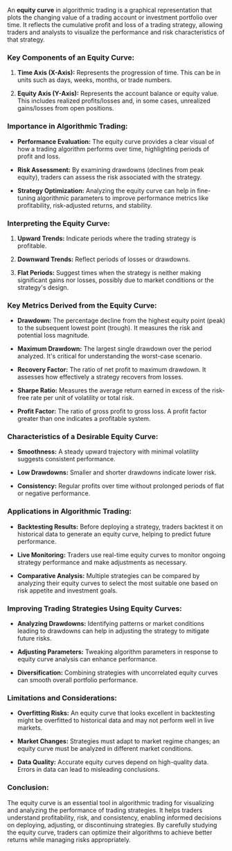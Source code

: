 An **equity curve** in algorithmic trading is a graphical representation that plots the changing value of a trading account or investment portfolio over time. It reflects the cumulative profit and loss of a trading strategy, allowing traders and analysts to visualize the performance and risk characteristics of that strategy.

### **Key Components of an Equity Curve:**

1. **Time Axis (X-Axis):** Represents the progression of time. This can be in units such as days, weeks, months, or trade numbers.

2. **Equity Axis (Y-Axis):** Represents the account balance or equity value. This includes realized profits/losses and, in some cases, unrealized gains/losses from open positions.

### **Importance in Algorithmic Trading:**

- **Performance Evaluation:** The equity curve provides a clear visual of how a trading algorithm performs over time, highlighting periods of profit and loss.

- **Risk Assessment:** By examining drawdowns (declines from peak equity), traders can assess the risk associated with the strategy.

- **Strategy Optimization:** Analyzing the equity curve can help in fine-tuning algorithmic parameters to improve performance metrics like profitability, risk-adjusted returns, and stability.

### **Interpreting the Equity Curve:**

1. **Upward Trends:** Indicate periods where the trading strategy is profitable.

2. **Downward Trends:** Reflect periods of losses or drawdowns.

3. **Flat Periods:** Suggest times when the strategy is neither making significant gains nor losses, possibly due to market conditions or the strategy's design.

### **Key Metrics Derived from the Equity Curve:**

- **Drawdown:** The percentage decline from the highest equity point (peak) to the subsequent lowest point (trough). It measures the risk and potential loss magnitude.

- **Maximum Drawdown:** The largest single drawdown over the period analyzed. It's critical for understanding the worst-case scenario.

- **Recovery Factor:** The ratio of net profit to maximum drawdown. It assesses how effectively a strategy recovers from losses.

- **Sharpe Ratio:** Measures the average return earned in excess of the risk-free rate per unit of volatility or total risk.

- **Profit Factor:** The ratio of gross profit to gross loss. A profit factor greater than one indicates a profitable system.

### **Characteristics of a Desirable Equity Curve:**

- **Smoothness:** A steady upward trajectory with minimal volatility suggests consistent performance.

- **Low Drawdowns:** Smaller and shorter drawdowns indicate lower risk.

- **Consistency:** Regular profits over time without prolonged periods of flat or negative performance.

### **Applications in Algorithmic Trading:**

- **Backtesting Results:** Before deploying a strategy, traders backtest it on historical data to generate an equity curve, helping to predict future performance.

- **Live Monitoring:** Traders use real-time equity curves to monitor ongoing strategy performance and make adjustments as necessary.

- **Comparative Analysis:** Multiple strategies can be compared by analyzing their equity curves to select the most suitable one based on risk appetite and investment goals.

### **Improving Trading Strategies Using Equity Curves:**

- **Analyzing Drawdowns:** Identifying patterns or market conditions leading to drawdowns can help in adjusting the strategy to mitigate future risks.

- **Adjusting Parameters:** Tweaking algorithm parameters in response to equity curve analysis can enhance performance.

- **Diversification:** Combining strategies with uncorrelated equity curves can smooth overall portfolio performance.

### **Limitations and Considerations:**

- **Overfitting Risks:** An equity curve that looks excellent in backtesting might be overfitted to historical data and may not perform well in live markets.

- **Market Changes:** Strategies must adapt to market regime changes; an equity curve must be analyzed in different market conditions.

- **Data Quality:** Accurate equity curves depend on high-quality data. Errors in data can lead to misleading conclusions.

### **Conclusion:**

The equity curve is an essential tool in algorithmic trading for visualizing and analyzing the performance of trading strategies. It helps traders understand profitability, risk, and consistency, enabling informed decisions on deploying, adjusting, or discontinuing strategies. By carefully studying the equity curve, traders can optimize their algorithms to achieve better returns while managing risks appropriately.